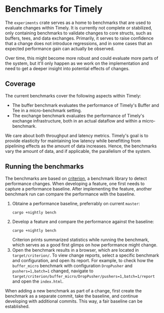 # Benchmarks for Timely

The `experiments` crate serves as a home to benchmarks that are used to evaluate changes within Timely.
It is currently not complete or stabilized, only containing benchmarks to validate changes to core structs, such as
buffers, tees, and data exchanges.
Primarily, it serves to raise confidence that a change does not introduce regressions, and in some cases that an
expected performance gain can actually be observed.

Over time, this might become more robust and could evaluate more parts of the system, but it'll only happen as we work
on the implementation and need to get a deeper insight into potential effects of changes.

## Coverage

The current benchmarks cover the following aspects within Timely:
* The buffer benchmark evaluates the performance of Timely's Buffer and Tee in a micro-benchmark setting.
* The exchange benchmark evaluates the performance of Timely's exchange infrastructure, both in an actual dataflow
  and within a micro-benchmark.

We care about both throughput and latency metrics.
Timely's goal is to provide elasticity for maintaining low latency while benefitting from pipelining effects as the
amount of data increases.
Hence, the benchmarks vary the amount of data, and if applicable, the parallelism of the system.

## Running the benchmarks

The benchmarks are based on [criterion](https://github.com/bheisler/criterion.rs), a benchmark library to detect
performance changes.
When developing a feature, one first needs to capture a performance baseline. After implementing the feature, another
benchmark run can compare the performance with the baseline.

1. Obtaine a performance baseline, preferrably on current `master`:
   ```shell
   cargo +nightly bench
   ```
2. Develop a feature and compare the performance against the baseline:
   ```shell
   cargo +nightly bench
   ```
   Criterion prints summarized statistics while running the benchmark, which serves as a good first glimps on how
   performance might change.
3. Open the benchmark results in a browser, which are located in `target/criterion/`.
   To view change reports, select a specific benchmark and configuration, and open its report.
   For example, to check how the `buffer_micro` benchmark with configuration `DropPusher` and `pushers=1,batch=1`
   changed, navigate to `target/criterion/buffer_micro/DropPusher/pushers=1,batch=1/report` and open the `index.html`.

When adding a new benchmark as part of a change, first create the benchmark as a separate commit, take the baseline, and
continue developing with additional commits. This way, a fair baseline can be established.
